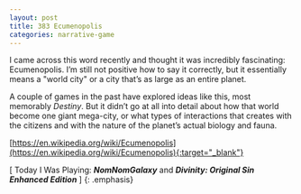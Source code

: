 ```yaml
---
layout: post
title: 383 Ecumenopolis
categories: narrative-game
---
```

I came across this word recently and thought it was incredibly fascinating: Ecumenopolis.  I’m still not positive how to say it correctly, but it essentially means a "world city" or a city that’s as large as an entire planet.

A couple of games in the past have explored ideas like this, most memorably *Destiny*.  But it didn’t go at all into detail about how that world become one giant mega-city, or what types of interactions that creates with the citizens and with the nature of the planet’s actual biology and fauna.

[https://en.wikipedia.org/wiki/Ecumenopolis](https://en.wikipedia.org/wiki/Ecumenopolis){:target="_blank"}

[ Today I Was Playing: ***NomNomGalaxy*** and ***Divinity: Original Sin Enhanced Edition*** ]
{: .emphasis}
